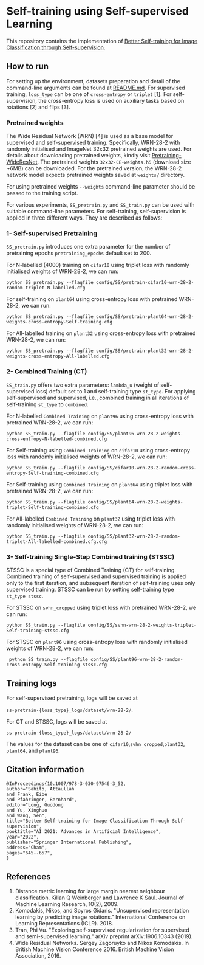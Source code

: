 # Self-training using Self-supervised Learning
This repository contains the implementation of [Better Self-training for Image Classification through 
Self-supervision](https://arxiv.org/abs/2109.00778).


## How to run
For setting up the environment, datasets preparation and detail of the command-line arguments can be found at 
[README.md](README.md). For supervised training, `loss_type` can be one of `cross-entropy` or `triplet` [1]. For 
self-supervision, the cross-entropy loss is used on auxiliary tasks based on rotations [2] and flips [3]. 

### Pretrained weights
The Wide Residual Network (WRN) [4] is used as a base model for supervised and self-supervised training. 
Specifically, WRN-28-2 with randomly initialised and ImageNet 32x32 pretrained weights are used. For  details about 
downloading pretrained weights, kindly visit
[Pretraining-WideResNet](https://github.com/attaullah/Pretraining-WideResNet). The pretrained weights 
`32x32-CE-weights.h5` (download size ~6MB) can be downloaded. For the pretrained version, the WRN-28-2 network model expects 
pretrained weights saved at `weights/` directory. 

For using pretrained weights  `--weights` command-line parameter should be passed to the training script.

For various experiments, `SS_pretrain.py` and `SS_train.py` can be used with suitable command-line parameters. 
For self-training, self-supervision is applied in three different ways. They are described as follows:

### 1- Self-supervised Pretraining
`SS_pretrain.py` introduces  one extra parameter for the number of pretraining epochs `pretraining_epochs` default set to 200.

For N-labelled (4000) training on `cifar10` using triplet loss with randomly initialised weights of  WRN-28-2, we can 
run:

`python SS_pretrain.py --flagfile config/SS/pretrain-cifar10-wrn-28-2-random-triplet-N-labelled.cfg`

For self-training on `plant64` using  cross-entropy loss with pretrained WRN-28-2, we can run:

`python SS_pretrain.py --flagfile config/SS/pretrain-plant64-wrn-28-2-weights-cross-entropy-Self-training.cfg`

For All-labelled training on `plant32` using  cross-entropy loss with pretrained WRN-28-2, we can run:

`python SS_pretrain.py --flagfile config/SS/pretrain-plant32-wrn-28-2-weights-cross-entropy-All-labelled.cfg`

### 2- Combined Training (CT)
`SS_train.py` offers two extra parameters: `lambda_u` (weight of self-supervised loss) default set to 1 and 
self-training type `st_type`. For applying self-supervised and supervised, i.e., combined training in all iterations of 
self-training `st_type` to `combined`.

For N-labelled `Combined Training` on `plant96` using cross-entropy loss  with pretrained WRN-28-2, we can run:

`python SS_train.py --flagfile config/SS/plant96-wrn-28-2-weights-cross-entropy-N-labelled-combined.cfg`

For Self-training using `Combined Training` on `cifar10` using cross-entropy loss  with randomly initialised weights of 
WRN-28-2, we can run:

`python SS_train.py --flagfile config/SS/cifar10-wrn-28-2-random-cross-entropy-Self-training-combined.cfg`

For Self-training using `Combined Training` on `plant64` using triplet loss  with pretrained WRN-28-2, we can run:

`python SS_train.py --flagfile config/SS/plant64-wrn-28-2-weights-triplet-Self-training-combined.cfg`


For All-labelled `Combined Training` on `plant32` using triplet loss  with randomly initialised weights of 
WRN-28-2, we can run:

`python SS_train.py --flagfile config/SS/plant32-wrn-28-2-random-triplet-All-labelled-combined.cfg.cfg`

### 3- Self-training Single-Step Combined training (STSSC)
STSSC is a special type of Combined Training (CT) for self-training. Combined training of self-supervised and 
supervised training is applied only to the first iteration, and subsequent iteration of self-training uses only 
supervised training. STSSC can be run by setting self-training type `--st_type stssc`.

For STSSC on `svhn_cropped` using triplet loss with pretrained WRN-28-2, we can run:

`python SS_train.py --flagfile config/SS/svhn-wrn-28-2-weights-triplet-Self-training-stssc.cfg`

For STSSC on `plant96` using cross-entropy loss with randomly initialised weights of WRN-28-2, we can run:

` python SS_train.py --flagfile config/SS/plant96-wrn-28-2-random-cross-entropy-Self-training-stssc.cfg`


## Training logs
For self-supervised pretraining, logs will be saved at

`ss-pretrain-{loss_type}_logs/dataset/wrn-28-2/`. 

For CT and STSSC, logs will be saved at  

`ss-pretrain-{loss_type}_logs/dataset/wrn-28-2/`

The values for the dataset can be one of `cifar10`,`svhn_cropped`,`plant32`, `plant64`, and `plant96`. 

## Citation information
```
@InProceedings{10.1007/978-3-030-97546-3_52,
author="Sahito, Attaullah
and Frank, Eibe
and Pfahringer, Bernhard",
editor="Long, Guodong
and Yu, Xinghuo
and Wang, Sen",
title="Better Self-training for Image Classification Through Self-supervision",
booktitle="AI 2021: Advances in Artificial Intelligence",
year="2022",
publisher="Springer International Publishing",
address="Cham",
pages="645--657",
}

```
## References
1. Distance metric learning for large margin nearest neighbour classification. Kilian Q Weinberger and Lawrence K Saul.
Journal of Machine Learning Research,  10(2), 2009.
2. Komodakis, Nikos, and Spyros Gidaris. "Unsupervised representation learning by predicting image rotations." 
International Conference on Learning Representations (ICLR). 2018.
3. Tran, Phi Vu. "Exploring self-supervised regularization for supervised and semi-supervised learning." arXiv preprint 
arXiv:1906.10343 (2019).
4. Wide Residual Networks. Sergey Zagoruyko and Nikos Komodakis. In British
Machine Vision Conference 2016. British Machine Vision Association, 2016.
